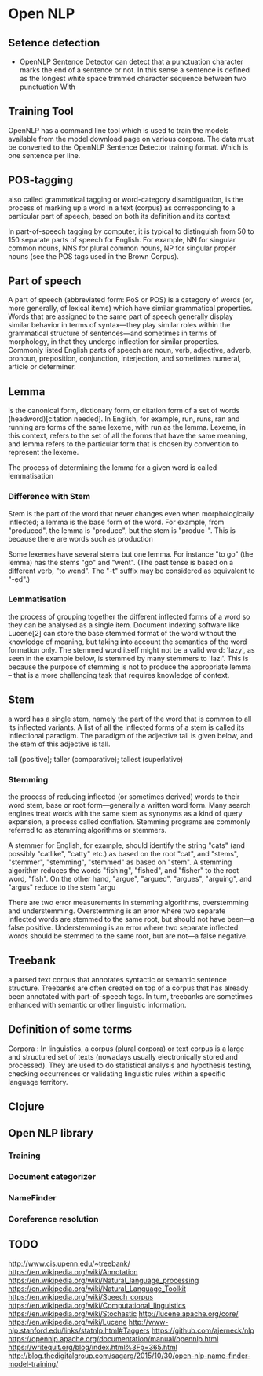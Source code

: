 
# Open NLP

## Setence detection 
-  OpenNLP Sentence Detector can detect that a punctuation character marks the end of a sentence or not. 
 In this sense a sentence is defined as the longest white space trimmed character sequence between two punctuation With 

## Training Tool
OpenNLP has a command line tool which is used to train the models available from the model download page on various corpora. 
The data must be converted to the OpenNLP Sentence Detector training format. Which is one sentence per line.

## POS-tagging
also called grammatical tagging or word-category disambiguation, is the process of marking up a word in a text (corpus) 
as corresponding to a particular part of speech, based on both its definition and its context

In part-of-speech tagging by computer, it is typical to distinguish from 50 to 150 separate parts of speech for English. 
For example, NN for singular common nouns, NNS for plural common nouns, NP for singular proper nouns (see the POS tags used in the Brown Corpus).

## Part of speech
A part of speech (abbreviated form: PoS or POS) is a category of words (or, more generally, of lexical items)
which have similar grammatical properties. Words that are assigned to the same part of speech generally display similar behavior 
in terms of syntax—they play similar roles within the grammatical structure of sentences—and sometimes in terms of morphology, 
in that they undergo inflection for similar properties. Commonly listed English parts of speech are noun, verb, adjective, adverb, 
pronoun, preposition, conjunction, interjection, and sometimes numeral, article or determiner.


## Lemma 
is the canonical form, dictionary form, or citation form of a set of words (headword)[citation needed]. In English, 
for example, run, runs, ran and running are forms of the same lexeme, with run as the lemma. Lexeme, in this context, 
refers to the set of all the forms that have the same meaning, and lemma refers to the particular form that is chosen by 
convention to represent the lexeme. 

The process of determining the lemma for a given word is called lemmatisation

### Difference with Stem
Stem is the part of the word that never changes even when morphologically inflected; a lemma is the base form of the word. 
For example, from "produced", the lemma is "produce", but the stem is "produc-". This is because there are words such as production

Some lexemes have several stems but one lemma. For instance "to go" (the lemma) has the stems "go" and "went".
(The past tense is based on a different verb, "to wend". The "-t" suffix may be considered as equivalent to "-ed".)

### Lemmatisation
the process of grouping together the different inflected forms of a word so they can be analysed as a single item.
Document indexing software like Lucene[2] can store the base stemmed format of the word without the knowledge of meaning,
but taking into account the semantics of the word formation only. The stemmed word itself might not be a valid word: 'lazy', 
as seen in the example below, is stemmed by many stemmers to 'lazi'. This is because the purpose of stemming is not to produce 
the appropriate lemma – that is a more challenging task that requires knowledge of context. 

## Stem
a word has a single stem, namely the part of the word that is common to all its inflected variants.
A list of all the inflected forms of a stem is called its inflectional paradigm. The paradigm of the adjective tall is given below, and the stem of this adjective is tall.

tall (positive); taller (comparative); tallest (superlative)

### Stemming 
the process of reducing inflected (or sometimes derived) words to their word stem, base or root form—generally a written word form. 
Many search engines treat words with the same stem as synonyms as a kind of query expansion, a process called conflation.
Stemming programs are commonly referred to as stemming algorithms or stemmers.

A stemmer for English, for example, should identify the string "cats" (and possibly "catlike", "catty" etc.) as based on the root "cat", and "stems", 
"stemmer", "stemming", "stemmed" as based on "stem". A stemming algorithm reduces the words "fishing", "fished", and "fisher" to the root word, "fish". 
On the other hand, "argue", "argued", "argues", "arguing", and "argus" reduce to the stem "argu

There are two error measurements in stemming algorithms, overstemming and understemming. Overstemming is an error where two separate inflected words 
are stemmed to the same root, but should not have been—a false positive. Understemming is an error where two separate inflected words should be stemmed 
to the same root, but are not—a false negative. 

## Treebank
a parsed text corpus that annotates syntactic or semantic sentence structure. 
Treebanks are often created on top of a corpus that has already been annotated with part-of-speech tags.
In turn, treebanks are sometimes enhanced with semantic or other linguistic information. 



## Definition of some terms 
Corpora : In linguistics, a corpus (plural corpora) or text corpus is a large and structured set of texts (nowadays usually electronically stored and processed). 
They are used to do statistical analysis and hypothesis testing, checking occurrences or validating linguistic rules within a specific language territory. 


##  Clojure 

## Open NLP library 

### Training 

### Document categorizer

### NameFinder

### Coreference resolution 


## TODO
http://www.cis.upenn.edu/~treebank/
https://en.wikipedia.org/wiki/Annotation
https://en.wikipedia.org/wiki/Natural_language_processing
https://en.wikipedia.org/wiki/Natural_Language_Toolkit
https://en.wikipedia.org/wiki/Speech_corpus
https://en.wikipedia.org/wiki/Computational_linguistics
https://en.wikipedia.org/wiki/Stochastic
http://lucene.apache.org/core/
https://en.wikipedia.org/wiki/Lucene
http://www-nlp.stanford.edu/links/statnlp.html#Taggers
https://github.com/ajerneck/nlp
https://opennlp.apache.org/documentation/manual/opennlp.html
https://writequit.org/blog/index.html%3Fp=365.html
http://blog.thedigitalgroup.com/sagarg/2015/10/30/open-nlp-name-finder-model-training/

